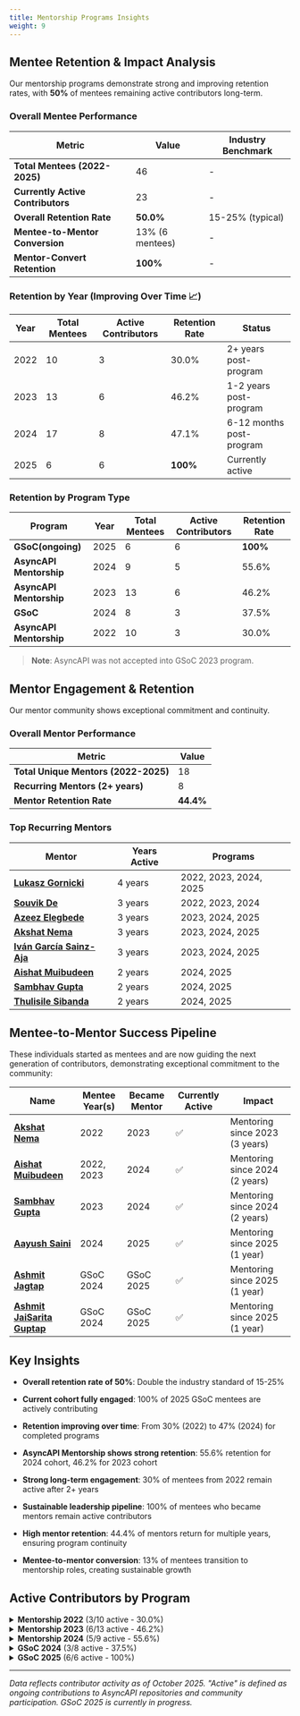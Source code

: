 ```yaml
---
title: Mentorship Programs Insights
weight: 9
---
```


## Mentee Retention & Impact Analysis

Our mentorship programs demonstrate strong and improving retention rates, with **50%** of mentees remaining active contributors long-term.

### Overall Mentee Performance

| Metric | Value | Industry Benchmark |
|--------|-------|-------------------|
| **Total Mentees (2022-2025)** | 46 | - |
| **Currently Active Contributors** | 23 | - |
| **Overall Retention Rate** | **50.0%** | 15-25% (typical) |
| **Mentee-to-Mentor Conversion** | 13% (6 mentees) | - |
| **Mentor-Convert Retention** | **100%** | - |

### Retention by Year (Improving Over Time 📈)

| Year | Total Mentees | Active Contributors | Retention Rate | Status |
|------|---------------|-------------------|----------------|--------|
| 2022 | 10 | 3 | 30.0% | 2+ years post-program |
| 2023 | 13 | 6 | 46.2% | 1-2 years post-program |
| 2024 | 17 | 8 | 47.1% | 6-12 months post-program |
| 2025 | 6 | 6 | **100%** | Currently active |

### Retention by Program Type

| Program | Year | Total Mentees | Active Contributors | Retention Rate |
|---------|------|---------------|-------------------|----------------|
| **GSoC(ongoing)** | 2025 | 6 | 6 | **100%** |
| **AsyncAPI Mentorship** | 2024 | 9 | 5 | 55.6% |
| **AsyncAPI Mentorship** | 2023 | 13 | 6 | 46.2% |
| **GSoC** | 2024 | 8 | 3 | 37.5% |
| **AsyncAPI Mentorship** | 2022 | 10 | 3 | 30.0% |

> **Note**: AsyncAPI was not accepted into GSoC 2023 program.

## Mentor Engagement & Retention

Our mentor community shows exceptional commitment and continuity.

### Overall Mentor Performance

| Metric | Value |
|--------|-------|
| **Total Unique Mentors (2022-2025)** | 18 |
| **Recurring Mentors (2+ years)** | 8 |
| **Mentor Retention Rate** | **44.4%** |

### Top Recurring Mentors

| Mentor | Years Active | Programs |
|--------|-------------|----------|
| **[Lukasz Gornicki](https://github.com/derberg)** | 4 years | 2022, 2023, 2024, 2025 |
| **[Souvik De](https://github.com/souvikns)** | 3 years | 2022, 2023, 2024 |
| **[Azeez Elegbede](https://github.com/acethecreator)** | 3 years | 2023, 2024, 2025 |
| **[Akshat Nema](https://github.com/akshatnema)** | 3 years | 2023, 2024, 2025 |
| **[Iván García Sainz-Aja](https://github.com/ivangsa)** | 3 years | 2023, 2024, 2025 |
| **[Aishat Muibudeen](https://github.com/Mayaleeeee)** | 2 years | 2024, 2025 |
| **[Sambhav Gupta](https://github.com/sambhavgupta0705)** | 2 years | 2024, 2025 |
| **[Thulisile Sibanda](https://github.com/thulieblack)** | 2 years | 2024, 2025 |

## Mentee-to-Mentor Success Pipeline

These individuals started as mentees and are now guiding the next generation of contributors, demonstrating exceptional commitment to the community:

| Name | Mentee Year(s) | Became Mentor | Currently Active | Impact |
|------|---------------|---------------|------------------|--------|
| **[Akshat Nema](https://github.com/akshatnema)** | 2022 | 2023 | ✅ | Mentoring since 2023 (3 years) |
| **[Aishat Muibudeen](https://github.com/Mayaleeeee)** | 2022, 2023 | 2024 | ✅ | Mentoring since 2024 (2 years) |
| **[Sambhav Gupta](https://github.com/sambhavgupta0705)** | 2023 | 2024 | ✅  | Mentoring since 2024 (2 years) |
| **[Aayush Saini](https://github.com/AayushSaini101)** | 2024 | 2025 | ✅ | Mentoring since 2025 (1 year) |
| **[Ashmit Jagtap](https://github.com/ashmit-coder)** | GSoC 2024 | GSoC 2025 | ✅ | Mentoring since 2025 (1 year) |
| **[Ashmit JaiSarita Guptap](https://github.com/devilkiller-ag)** | GSoC 2024 | GSoC 2025 | ✅ | Mentoring since 2025 (1 year) |


## Key Insights

- **Overall retention rate of 50%**: Double the industry standard of 15-25%

- **Current cohort fully engaged**: 100% of 2025 GSoC mentees are actively contributing

- **Retention improving over time**: From 30% (2022) to 47% (2024) for completed programs

- **AsyncAPI Mentorship shows strong retention**: 55.6% retention for 2024 cohort, 46.2% for 2023 cohort

- **Strong long-term engagement**: 30% of mentees from 2022 remain active after 2+ years

- **Sustainable leadership pipeline**: 100% of mentees who became mentors remain active contributors

- **High mentor retention**: 44.4% of mentors return for multiple years, ensuring program continuity

- **Mentee-to-mentor conversion**: 13% of mentees transition to mentorship roles, creating sustainable growth

## Active Contributors by Program

<details>
<summary><strong>Mentorship 2022</strong> (3/10 active - 30.0%)</summary>

- [Ruchip16](https://github.com/Ruchip16)
- [Mayaleeeee](https://github.com/Mayaleeeee) (now a mentor)
- [akshatnema](https://github.com/akshatnema) (now a mentor)
</details>

<details>
<summary><strong>Mentorship 2023</strong> (6/13 active - 46.2%)</summary>

- [princerajpoot20](https://github.com/princerajpoot20)
- [Mayaleeeee](https://github.com/Mayaleeeee) (continued participation)
- [sambhavgupta0705](https://github.com/sambhavgupta0705) (now a mentor)
- [kaushik-rishi](https://github.com/kaushik-rishi)
- [anshgoyalevil](https://github.com/anshgoyalevil)
- [Shurtu-gal](https://github.com/Shurtu-gal)
</details>

<details>
<summary><strong>Mentorship 2024</strong> (5/9 active - 55.6%)</summary>

- [AayushSaini101](https://github.com/AayushSaini101) (now a mentor)
- [JeelRajodiya](https://github.com/JeelRajodiya)
- [Aahil13](https://github.com/Aahil13)
- [ezinneanne](https://github.com/ezinneanne)
- [catosaurusrex2003](https://github.com/catosaurusrex2003)
</details>

<details>
<summary><strong>GSoC 2024</strong> (3/8 active - 37.5%)</summary>

- [vishvamsinh28](https://github.com/vishvamsinh28)
- [devilkiller-ag](https://github.com/devilkiller-ag)
- [ashmit-coder](https://github.com/ashmit-coder) (now a mentor)
</details>

<details>
<summary><strong>GSoC 2025</strong> (6/6 active - 100%)</summary>

- [Adi-204](https://github.com/Adi-204)
- [TenzDelek](https://github.com/TenzDelek)
- [Ruchip16](https://github.com/Ruchip16) (returning mentee)
- [ssala034](https://github.com/ssala034)
- [sagarkori143](https://github.com/sagarkori143)
- [Shriya-Chauhan](https://github.com/Shriya-Chauhan)
</details>

---

*Data reflects contributor activity as of October 2025. "Active" is defined as ongoing contributions to AsyncAPI repositories and community participation. GSoC 2025 is currently in progress.*